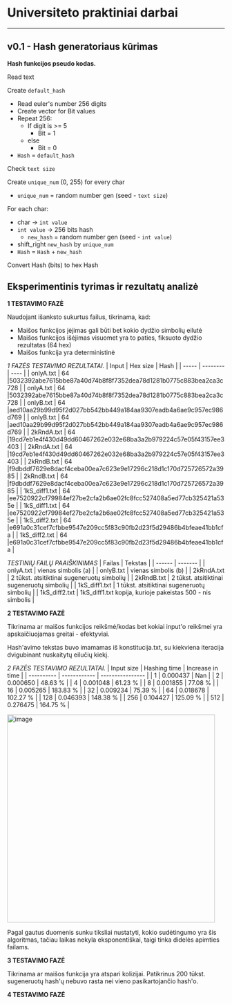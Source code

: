 # Universiteto praktiniai darbai
---
## v0.1 - Hash generatoriaus kūrimas

**Hash funkcijos pseudo kodas.**

Read text

Create `default_hash`
- Read euler's number 256 digits
- Create vector for Bit values
- Repeat 256:
    - If digit is >= 5
        - Bit = 1
    - else
        - Bit = 0
- `Hash` = `default_hash`

Check `text size`

Create `unique_num` (0, 255) for every char
- `unique_num` = random number gen (seed - `text size`)

For each char:
- char -> `int value`
- `int value` -> 256 bits hash
    - `new_hash` = random number gen (seed - `int value`)
- shift_right `new_hash` by `unique_num`
- `Hash` = `Hash` + `new_hash`

Convert Hash (bits) to hex Hash

## Eksperimentinis tyrimas ir rezultatų analizė

**1 TESTAVIMO FAZĖ**

Naudojant išanksto sukurtus failus, tikrinama, kad:
- Maišos funkcijos įėjimas gali būti bet kokio dydžio simbolių eilutė
- Maišos funkcijos išėjimas visuomet yra to paties, fiksuoto dydžio rezultatas (64 hex)
- Maišos funkcija yra deterministinė


*1 FAZĖS TESTAVIMO REZULTATAI.*
| Input | Hex size | Hash |
| ----- | -------- | ---- |
| onlyA.txt | 64 |5032392abe7615bbe87a40d74b8f8f7352dea78d1281b0775c883bea2ca3c728 |
| onlyA.txt | 64 |5032392abe7615bbe87a40d74b8f8f7352dea78d1281b0775c883bea2ca3c728 |
| onlyB.txt | 64 |aed10aa29b99d95f2d027bb542bb449a184aa9307eadb4a6ae9c957ec986d769 |
| onlyB.txt | 64 |aed10aa29b99d95f2d027bb542bb449a184aa9307eadb4a6ae9c957ec986d769 |
| 2kRndA.txt | 64 |19cd7eb1e4f430d49dd60467262e032e68ba3a2b979224c57e05f43157ee3403 |
| 2kRndA.txt | 64 |19cd7eb1e4f430d49dd60467262e032e68ba3a2b979224c57e05f43157ee3403 |
| 2kRndB.txt | 64 |f9dbddf7629e8dacf4ceba00ea7c623e9e17296c218d1c170d725726572a3985 |
| 2kRndB.txt | 64 |f9dbddf7629e8dacf4ceba00ea7c623e9e17296c218d1c170d725726572a3985 |
| 1kS_diff1.txt | 64 |ee7520922cf79984ef27be2cfa2b6ae02fc8fcc527408a5ed77cb325421a535e |
| 1kS_diff1.txt | 64 |ee7520922cf79984ef27be2cfa2b6ae02fc8fcc527408a5ed77cb325421a535e |
| 1kS_diff2.txt | 64 |e691a0c31cef7cfbbe9547e209cc5f83c90fb2d23f5d29486b4bfeae41bb1cfa |
| 1kS_diff2.txt | 64 |e691a0c31cef7cfbbe9547e209cc5f83c90fb2d23f5d29486b4bfeae41bb1cfa |


*TESTINIŲ FAILŲ PAAIŠKINIMAS*
| Failas | Tekstas |
| ------ | ------- |
| onlyA.txt | vienas simbolis (a) |
| onlyB.txt | vienas simbolis (b) |
| 2kRndA.txt | 2 tūkst. atsitiktinai sugeneruotų simbolių |
| 2kRndB.txt | 2 tūkst. atsitiktinai sugeneruotų simbolių |
| 1kS_diff1.txt | 1 tūkst. atsitiktinai sugeneruotų simbolių |
| 1kS_diff2.txt | 1kS_diff1.txt kopija, kurioje pakeistas 500 - nis simbolis |

**2 TESTAVIMO FAZĖ**

Tikrinama ar maišos funkcijos reikšmė/kodas bet kokiai input'o reikšmei yra apskaičiuojamas greitai - efektyviai.

Hash'avimo tekstas buvo imamamas iš konstitucija.txt, su kiekviena iteracija dvigubinant nuskaitytų eilučių kiekį.

*2 FAZĖS TESTAVIMO REZULTATAI.*
| Input size | Hashing time | Increase in time |
| ---------- | ------------ | ---------------- |
| 1 | 0.000437 | Nan |
| 2 | 0.000650 | 48.63 % |
| 4 | 0.001048 | 61.23 % |
| 8 | 0.001855 | 77.08 % |
| 16 | 0.005265 | 183.83 % |
| 32 | 0.009234 | 75.39 % |
| 64 | 0.018678 | 102.27 % |
| 128 | 0.046393 | 148.38 % |
| 256 | 0.104427 | 125.09 % |
| 512 | 0.276475 | 164.75 % |

<img width="481" alt="image" src="https://github.com/JFour404/blockChainTech/assets/116594512/d069c78a-998d-44e3-880b-11b51e71148d">

Pagal gautus duomenis sunku tiksliai nustatyti, kokio sudėtingumo yra šis algoritmas, tačiau laikas nekyla eksponentiškai, taigi tinka didelės apimties failams.

**3 TESTAVIMO FAZĖ**

Tikrinama ar maišos funkcija yra atspari kolizijai. Patikrinus 200 tūkst. sugeneruotų hash'ų nebuvo rasta nei vieno pasikartojančio hash'o.

**4 TESTAVIMO FAZĖ**

